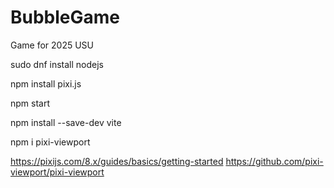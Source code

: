 # BubbleGame
Game for 2025 USU 

sudo dnf install nodejs

npm install pixi.js

npm start

npm install --save-dev vite

npm i pixi-viewport


https://pixijs.com/8.x/guides/basics/getting-started
https://github.com/pixi-viewport/pixi-viewport